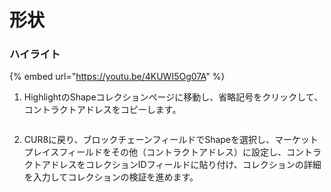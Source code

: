 # 形状

### ハイライト

{% embed url="https://youtu.be/4KUWI5Og07A" %}

1. HighlightのShapeコレクションページに移動し、省略記号をクリックして、コントラクトアドレスをコピーします。

<figure><img src="../../.gitbook/assets/Screenshot 2025-01-31 at 13.28.40.png" alt=""><figcaption></figcaption></figure>

2. CUR8に戻り、ブロックチェーンフィールドでShapeを選択し、マーケットプレイスフィールドをその他（コントラクトアドレス）に設定し、コントラクトアドレスをコレクションIDフィールドに貼り付け、コレクションの詳細を入力してコレクションの検証を進めます。

<figure><img src="../../.gitbook/assets/Screenshot 2025-01-31 at 13.32.20.png" alt=""><figcaption></figcaption></figure>